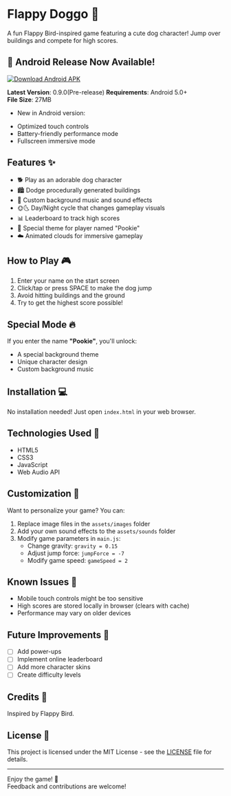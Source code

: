 # Flappy Doggo 🐶

A fun Flappy Bird-inspired game featuring a cute dog character! Jump over buildings and compete for high scores.



## 📲 Android Release Now Available!

[![Download Android APK](https://img.shields.io/badge/Download-Android_APK-brightgreen?style=for-the-badge&logo=android)](https://github.com/IshtiAK47/FlappyDoggoGame/releases/tag/Android)

**Latest Version**: 0.9.0(Pre-release) 
**Requirements**: Android 5.0+  
**File Size**: 27MB  


+ New in Android version:
- Optimized touch controls
- Battery-friendly performance mode
- Fullscreen immersive mode



## Features ✨

- 🐕 Play as an adorable dog character
- 🏙️ Dodge procedurally generated buildings
- 🎵 Custom background music and sound effects
- 🌞🌜 Day/Night cycle that changes gameplay visuals
- 📊 Leaderboard to track high scores
- 🎨 Special theme for player named "Pookie"
- ☁️ Animated clouds for immersive gameplay

## How to Play 🎮

1. Enter your name on the start screen
2. Click/tap or press SPACE to make the dog jump
3. Avoid hitting buildings and the ground
4. Try to get the highest score possible!

## Special Mode 🔥

If you enter the name **"Pookie"**, you'll unlock:

- A special background theme
- Unique character design
- Custom background music

## Installation 💻

No installation needed! Just open `index.html` in your web browser.

## Technologies Used 💾

- HTML5
- CSS3
- JavaScript
- Web Audio API

## Customization 🎨

Want to personalize your game? You can:

1. Replace image files in the `assets/images` folder
2. Add your own sound effects to the `assets/sounds` folder
3. Modify game parameters in `main.js`:
   - Change gravity: `gravity = 0.15`
   - Adjust jump force: `jumpForce = -7`
   - Modify game speed: `gameSpeed = 2`

## Known Issues 🐛

- Mobile touch controls might be too sensitive
- High scores are stored locally in browser (clears with cache)
- Performance may vary on older devices

## Future Improvements 🚀

- [ ] Add power-ups
- [ ] Implement online leaderboard
- [ ] Add more character skins
- [ ] Create difficulty levels

## Credits 🙏

 
Inspired by Flappy Bird.

## License 📜

This project is licensed under the MIT License - see the [LICENSE](LICENSE) file for details.

---

Enjoy the game! 🐾  
Feedback and contributions are welcome!
